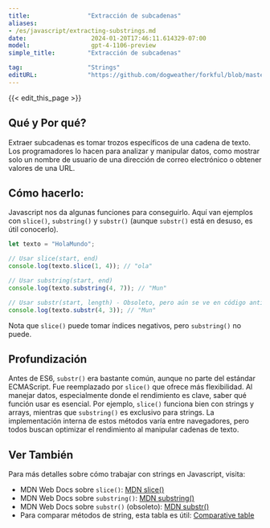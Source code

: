 ```yaml
---
title:                "Extracción de subcadenas"
aliases:
- /es/javascript/extracting-substrings.md
date:                  2024-01-20T17:46:11.614329-07:00
model:                 gpt-4-1106-preview
simple_title:         "Extracción de subcadenas"

tag:                  "Strings"
editURL:              "https://github.com/dogweather/forkful/blob/master/content/es/javascript/extracting-substrings.md"
---
```


{{< edit_this_page >}}

## Qué y Por qué?

Extraer subcadenas es tomar trozos específicos de una cadena de texto. Los programadores lo hacen para analizar y manipular datos, como mostrar solo un nombre de usuario de una dirección de correo electrónico o obtener valores de una URL.

## Cómo hacerlo:

Javascript nos da algunas funciones para conseguirlo. Aquí van ejemplos con `slice()`, `substring()` y `substr()` (aunque `substr()` está en desuso, es útil conocerlo).

```Javascript
let texto = "HolaMundo";

// Usar slice(start, end)
console.log(texto.slice(1, 4)); // "ola"

// Usar substring(start, end)
console.log(texto.substring(4, 7)); // "Mun"

// Usar substr(start, length) - Obsoleto, pero aún se ve en código antiguo
console.log(texto.substr(4, 3)); // "Mun"
```

Nota que `slice()` puede tomar índices negativos, pero `substring()` no puede.

## Profundización

Antes de ES6, `substr()` era bastante común, aunque no parte del estándar ECMAScript. Fue reemplazado por `slice()` que ofrece más flexibilidad. Al manejar datos, especialmente donde el rendimiento es clave, saber qué función usar es esencial. Por ejemplo, `slice()` funciona bien con strings y arrays, mientras que `substring()` es exclusivo para strings. La implementación interna de estos métodos varía entre navegadores, pero todos buscan optimizar el rendimiento al manipular cadenas de texto.

## Ver También

Para más detalles sobre cómo trabajar con strings en Javascript, visita:

- MDN Web Docs sobre `slice()`: [MDN slice()](https://developer.mozilla.org/es/docs/Web/JavaScript/Reference/Global_Objects/String/slice)
- MDN Web Docs sobre `substring()`: [MDN substring()](https://developer.mozilla.org/es/docs/Web/JavaScript/Reference/Global_Objects/String/substring)
- MDN Web Docs sobre `substr()` (obsoleto): [MDN substr()](https://developer.mozilla.org/es/docs/Web/JavaScript/Reference/Global_Objects/String/substr)
- Para comparar métodos de string, esta tabla es útil: [Comparative table](https://developer.mozilla.org/es/docs/Web/JavaScript/Reference/Global_Objects/String#comparing_methods)
